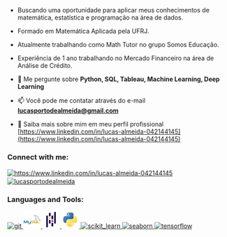 - Buscando uma oportunidade para aplicar meus conhecimentos de matemática, estatística e programação na área de dados.

- Formado em Matemática Aplicada pela UFRJ.

- Atualmente trabalhando como Math Tutor no grupo Somos Educação.

- Experiência de 1 ano trabalhando no Mercado Financeiro na área de Análise de Crédito.

- 💬 Me pergunte sobre **Python, SQL, Tableau, Machine Learning, Deep Learning**

- 📫 Você pode me contatar através do e-mail **lucasportodealmeida@gmail.com**

- 📄 Saiba mais sobre mim em meu perfil profissional [https://www.linkedin.com/in/lucas-almeida-042144145](https://www.linkedin.com/in/lucas-almeida-042144145)

<h3 align="left">Connect with me:</h3>
<p align="left">
<a href="https://linkedin.com/in/https://www.linkedin.com/in/lucas-almeida-042144145" target="blank"><img align="center" src="https://raw.githubusercontent.com/rahuldkjain/github-profile-readme-generator/master/src/images/icons/Social/linked-in-alt.svg" alt="https://www.linkedin.com/in/lucas-almeida-042144145" height="30" width="40" /></a>
<a href="https://kaggle.com/lucasportodealmeida" target="blank"><img align="center" src="https://raw.githubusercontent.com/rahuldkjain/github-profile-readme-generator/master/src/images/icons/Social/kaggle.svg" alt="lucasportodealmeida" height="30" width="40" /></a>
</p>

<h3 align="left">Languages and Tools:</h3>
<p align="left"> <a href="https://git-scm.com/" target="_blank" rel="noreferrer"> <img src="https://www.vectorlogo.zone/logos/git-scm/git-scm-icon.svg" alt="git" width="40" height="40"/> </a> <a href="https://www.mysql.com/" target="_blank" rel="noreferrer"> <img src="https://raw.githubusercontent.com/devicons/devicon/master/icons/mysql/mysql-original-wordmark.svg" alt="mysql" width="40" height="40"/> </a> <a href="https://pandas.pydata.org/" target="_blank" rel="noreferrer"> <img src="https://raw.githubusercontent.com/devicons/devicon/2ae2a900d2f041da66e950e4d48052658d850630/icons/pandas/pandas-original.svg" alt="pandas" width="40" height="40"/> </a> <a href="https://www.python.org" target="_blank" rel="noreferrer"> <img src="https://raw.githubusercontent.com/devicons/devicon/master/icons/python/python-original.svg" alt="python" width="40" height="40"/> </a> <a href="https://scikit-learn.org/" target="_blank" rel="noreferrer"> <img src="https://upload.wikimedia.org/wikipedia/commons/0/05/Scikit_learn_logo_small.svg" alt="scikit_learn" width="40" height="40"/> </a> <a href="https://seaborn.pydata.org/" target="_blank" rel="noreferrer"> <img src="https://seaborn.pydata.org/_images/logo-mark-lightbg.svg" alt="seaborn" width="40" height="40"/> </a> <a href="https://www.tensorflow.org" target="_blank" rel="noreferrer"> <img src="https://www.vectorlogo.zone/logos/tensorflow/tensorflow-icon.svg" alt="tensorflow" width="40" height="40"/> </a> </p>

<!---
- 👋 Hi, I’m @LucasPorto2
- 👀 I’m interested in Data Science
- 🌱 I’m currently learning Machine Learning
- 💞️ I’m looking to collaborate on Data Science Projects
- 📫 How to reach me ...


LucasPorto2/LucasPorto2 is a ✨ special ✨ repository because its `README.md` (this file) appears on your GitHub profile.
You can click the Preview link to take a look at your changes.
--->
